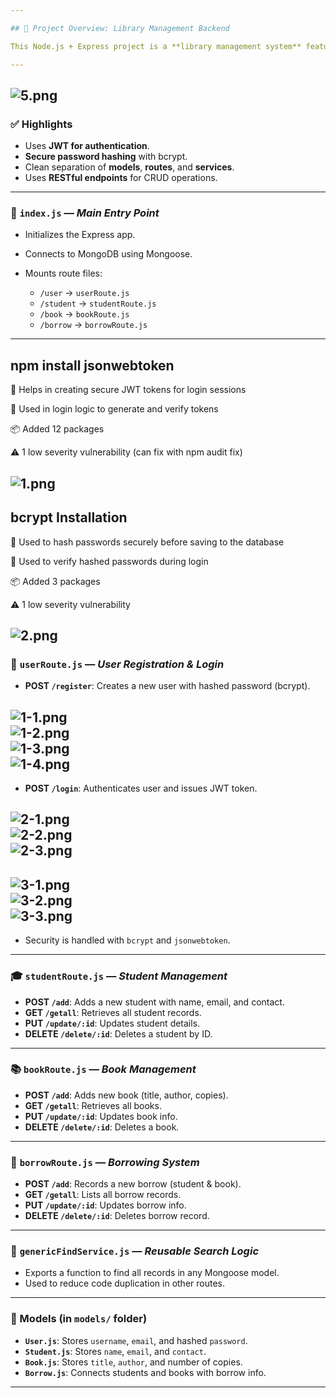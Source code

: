 ```yaml
---

## 📁 Project Overview: Library Management Backend

This Node.js + Express project is a **library management system** featuring users, books, students, and borrowing operations. It connects to MongoDB and follows a modular structure using Mongoose models and Express routes.

---
```

![5.png](./Outputs/5.png)
---

### ✅ Highlights

* Uses **JWT for authentication**.
* **Secure password hashing** with bcrypt.
* Clean separation of **models**, **routes**, and **services**.
* Uses **RESTful endpoints** for CRUD operations.

---

### 🔌 `index.js` — *Main Entry Point*

* Initializes the Express app.
* Connects to MongoDB using Mongoose.
* Mounts route files:

  * `/user` → `userRoute.js`
  * `/student` → `studentRoute.js`
  * `/book` → `bookRoute.js`
  * `/borrow` → `borrowRoute.js`

---

## npm install jsonwebtoken
🔐 Helps in creating secure JWT tokens for login sessions

🧠 Used in login logic to generate and verify tokens

📦 Added 12 packages

⚠️ 1 low severity vulnerability (can fix with npm audit fix)

![1.png](./Outputs/1.png)
---

## bcrypt Installation
🔑 Used to hash passwords securely before saving to the database

🧪 Used to verify hashed passwords during login

📦 Added 3 packages

⚠️ 1 low severity vulnerability

![2.png](./Outputs/2.png)
---

### 👤 `userRoute.js` — *User Registration & Login*

* **POST `/register`**: Creates a new user with hashed password (bcrypt).

![1-1.png](./Outputs/1-1.png)<br>![1-2.png](./Outputs/1-2.png)<br>![1-3.png](./Outputs/1-3.png)<br>![1-4.png](./Outputs/1-4.png)
---

* **POST `/login`**: Authenticates user and issues JWT token.

![2-1.png](./Outputs/2-1.png)<br>![2-2.png](./Outputs/2-2.png)<br>![2-3.png](./Outputs/2-3.png)
---
![3-1.png](./Outputs/3-1.png)<br>![3-2.png](./Outputs/3-2.png)<br>![3-3.png](./Outputs/3-3.png)
---
* Security is handled with `bcrypt` and `jsonwebtoken`.

---

### 🎓 `studentRoute.js` — *Student Management*

* **POST `/add`**: Adds a new student with name, email, and contact.
* **GET `/getall`**: Retrieves all student records.
* **PUT `/update/:id`**: Updates student details.
* **DELETE `/delete/:id`**: Deletes a student by ID.

---

### 📚 `bookRoute.js` — *Book Management*

* **POST `/add`**: Adds new book (title, author, copies).
* **GET `/getall`**: Retrieves all books.
* **PUT `/update/:id`**: Updates book info.
* **DELETE `/delete/:id`**: Deletes a book.

---

### 🔁 `borrowRoute.js` — *Borrowing System*

* **POST `/add`**: Records a new borrow (student & book).
* **GET `/getall`**: Lists all borrow records.
* **PUT `/update/:id`**: Updates borrow info.
* **DELETE `/delete/:id`**: Deletes borrow record.

---

### 🧠 `genericFindService.js` — *Reusable Search Logic*

* Exports a function to find all records in any Mongoose model.
* Used to reduce code duplication in other routes.

---

### 🧱 Models (in `models/` folder)

* **`User.js`**: Stores `username`, `email`, and hashed `password`.
* **`Student.js`**: Stores `name`, `email`, and `contact`.
* **`Book.js`**: Stores `title`, `author`, and number of copies.
* **`Borrow.js`**: Connects students and books with borrow info.

---
